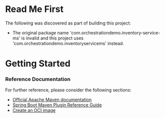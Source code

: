# Read Me First
The following was discovered as part of building this project:

* The original package name 'com.orchestrationdemo.inventory-service-ms' is invalid and this project uses 'com.orchestrationdemo.inventoryservicems' instead.

# Getting Started

### Reference Documentation
For further reference, please consider the following sections:

* [Official Apache Maven documentation](https://maven.apache.org/guides/index.html)
* [Spring Boot Maven Plugin Reference Guide](https://docs.spring.io/spring-boot/docs/3.1.5/maven-plugin/reference/html/)
* [Create an OCI image](https://docs.spring.io/spring-boot/docs/3.1.5/maven-plugin/reference/html/#build-image)

